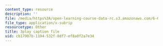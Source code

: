 ```yaml
---
content_type: resource
description: ''
file: /media/https%3A/open-learning-course-data-rc.s3.amazonaws.com/6-003-signals-and-systems-fall-2011/cb17907b1194532f8df7ef8a0f2a7e34_ufU6b7OHb8M.vtt
file_type: application/x-subrip
resourcetype: Other
title: 3play caption file
uid: cb17907b-1194-532f-8df7-ef8a0f2a7e34
---
```

